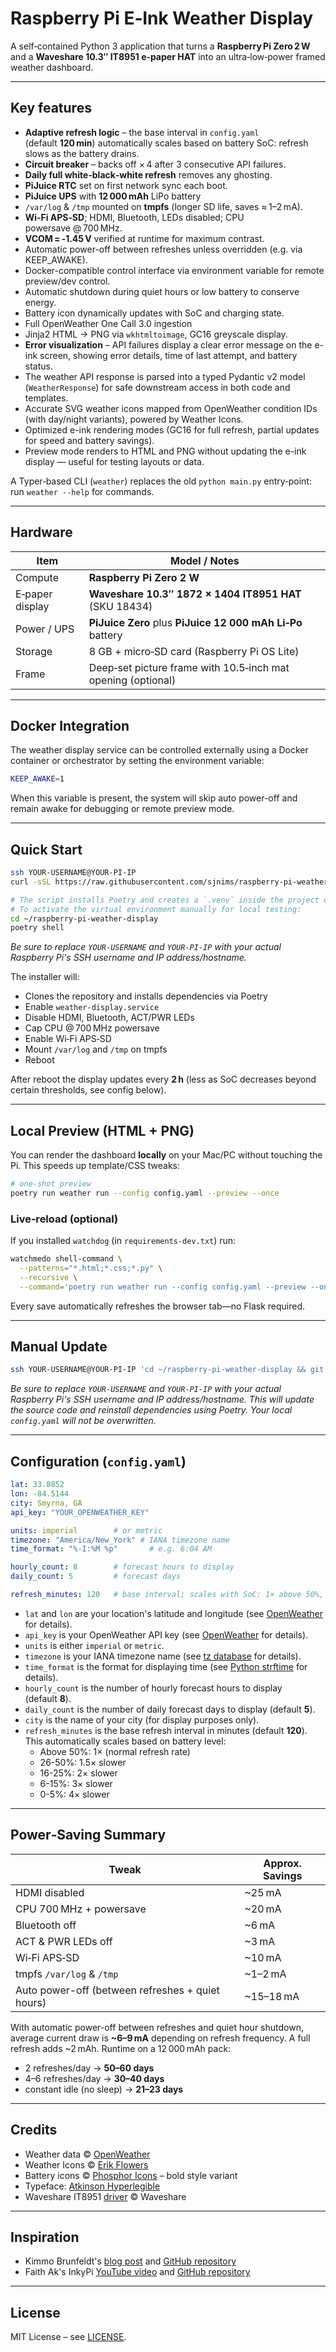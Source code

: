 # Raspberry Pi E‑Ink Weather Display

A self‑contained Python 3 application that turns a **Raspberry Pi Zero 2 W** and a **Waveshare 10.3″ IT8951 e‑paper HAT** into an ultra‑low‑power framed weather dashboard.

---

## Key features

* **Adaptive refresh logic** – the base interval in `config.yaml` (default **120 min**) automatically scales based on battery SoC: refresh slows as the battery drains.
* **Circuit breaker** – backs off × 4 after 3 consecutive API failures.
* **Daily full white‑black‑white refresh** removes any ghosting.
* **PiJuice RTC** set on first network sync each boot.
* **PiJuice UPS** with **12 000 mAh** LiPo battery
* `/var/log` & `/tmp` mounted on **tmpfs** (longer SD life, saves ≈ 1–2 mA).
* **Wi‑Fi APS‑SD**; HDMI, Bluetooth, LEDs disabled; CPU powersave @ 700 MHz.
* **VCOM = ‑1.45 V** verified at runtime for maximum contrast.
* Automatic power-off between refreshes unless overridden (e.g. via KEEP_AWAKE).
* Docker-compatible control interface via environment variable for remote preview/dev control.
* Automatic shutdown during quiet hours or low battery to conserve energy.
* Battery icon dynamically updates with SoC and charging state.
* Full OpenWeather One Call 3.0 ingestion
* Jinja2 HTML → PNG via `wkhtmltoimage`, GC16 greyscale display.
* **Error visualization** – API failures display a clear error message on the e-ink screen, showing error details, time of last attempt, and battery status.
* The weather API response is parsed into a typed Pydantic v2 model (`WeatherResponse`) for safe downstream access in both code and templates.
* Accurate SVG weather icons mapped from OpenWeather condition IDs (with day/night variants), powered by Weather Icons.
* Optimized e-ink rendering modes (GC16 for full refresh, partial updates for speed and battery savings).
* Preview mode renders to HTML and PNG without updating the e-ink display — useful for testing layouts or data.

A Typer‑based CLI (`weather`) replaces the old `python main.py` entry‑point: run `weather --help` for commands.

---

## Hardware

| Item              | Model / Notes                                                      |
|-------------------|--------------------------------------------------------------------|
| Compute           | **Raspberry Pi Zero 2 W**                                          |
| E‑paper display   | **Waveshare 10.3″ 1872 × 1404 IT8951 HAT** (SKU 18434)             |
| Power / UPS       | **PiJuice Zero** plus **PiJuice 12 000 mAh Li‑Po** battery         |
| Storage           | 8 GB + micro‑SD card (Raspberry Pi OS Lite)                        |
| Frame             | Deep‑set picture frame with 10.5‑inch mat opening (optional)       |

---

## Docker Integration

The weather display service can be controlled externally using a Docker container or orchestrator by setting the environment variable:

```bash
KEEP_AWAKE=1
```

When this variable is present, the system will skip auto power-off and remain awake for debugging or remote preview mode.

---

## Quick Start

```bash
ssh YOUR-USERNAME@YOUR-PI-IP
curl -sSL https://raw.githubusercontent.com/sjnims/raspberry-pi-weather-display/main/deploy/scripts/install.sh | bash

# The script installs Poetry and creates a `.venv` inside the project directory.
# To activate the virtual environment manually for local testing:
cd ~/raspberry-pi-weather-display
poetry shell
```

*Be sure to replace `YOUR-USERNAME` and `YOUR-PI-IP` with your actual Raspberry Pi's SSH username and IP address/hostname.*

The installer will:

* Clones the repository and installs dependencies via Poetry
* Enable `weather-display.service`
* Disable HDMI, Bluetooth, ACT/PWR LEDs
* Cap CPU @ 700 MHz powersave
* Enable Wi‑Fi APS‑SD
* Mount `/var/log` and `/tmp` on tmpfs
* Reboot

After reboot the display updates every **2 h** (less as SoC decreases beyond certain thresholds, see config below).

---

## Local Preview (HTML + PNG)

You can render the dashboard **locally** on your Mac/PC without touching the Pi. This speeds up template/CSS tweaks:

```bash
# one‑shot preview
poetry run weather run --config config.yaml --preview --once
```

### Live‑reload (optional)

If you installed `watchdog` (in `requirements‑dev.txt`) run:

```bash
watchmedo shell-command \
  --patterns="*.html;*.css;*.py" \
  --recursive \
  --command='poetry run weather run --config config.yaml --preview --once'
```

Every save automatically refreshes the browser tab—no Flask required.

---

## Manual Update

```bash
ssh YOUR-USERNAME@YOUR-PI-IP 'cd ~/raspberry-pi-weather-display && git pull --ff-only && poetry install --no-root && sudo systemctl restart weather-display'
```

*Be sure to replace `YOUR-USERNAME` and `YOUR-PI-IP` with your actual Raspberry Pi's SSH username and IP address/hostname.*
*This will update the source code and reinstall dependencies using Poetry. Your local `config.yaml` will not be overwritten.*

---

## Configuration (`config.yaml`)

```yaml
lat: 33.8852
lon: -84.5144
city: Smyrna, GA
api_key: "YOUR_OPENWEATHER_KEY"

units: imperial        # or metric
timezone: "America/New_York" # IANA timezone name
time_format: "%-I:%M %p"       # e.g. 6:04 AM

hourly_count: 8        # forecast hours to display
daily_count: 5         # forecast days

refresh_minutes: 120   # base interval; scales with SoC: 1× above 50%, 4× at 0–5%
```

* `lat` and `lon` are your location's latitude and longitude (see [OpenWeather](https://openweathermap.org/) for details).
* `api_key` is your OpenWeather API key (see [OpenWeather](https://home.openweathermap.org/users/sign_up) for details).
* `units` is either `imperial` or `metric`.
* `timezone` is your IANA timezone name (see [tz database](https://en.wikipedia.org/wiki/List_of_tz_database_time_zones) for details).
* `time_format` is the format for displaying time (see [Python strftime](https://strftime.org/) for details).
* `hourly_count` is the number of hourly forecast hours to display (default **8**).
* `daily_count` is the number of daily forecast days to display (default **5**).
* `city` is the name of your city (for display purposes only).
* `refresh_minutes` is the base refresh interval in minutes (default **120**). This automatically scales based on battery level:
  * Above 50%: 1× (normal refresh rate)
  * 26-50%: 1.5× slower
  * 16-25%: 2× slower
  * 6-15%: 3× slower
  * 0-5%: 4× slower

---

## Power‑Saving Summary

| Tweak                                  | Approx. Savings |
|----------------------------------------|-----------------|
| HDMI disabled                          | ~25 mA          |
| CPU 700 MHz + powersave                | ~20 mA          |
| Bluetooth off                          | ~6 mA           |
| ACT & PWR LEDs off                     | ~3 mA           |
| Wi‑Fi APS‑SD                           | ~10 mA          |
| tmpfs `/var/log` & `/tmp`              | ~1–2 mA         |
| Auto power-off (between refreshes + quiet hours) | ~15–18 mA  |

With automatic power-off between refreshes and quiet hour shutdown, average current draw is **~6–9 mA** depending on refresh frequency. A full refresh adds ~2 mAh. Runtime on a 12 000 mAh pack:

* 2 refreshes/day → **50–60 days**
* 4–6 refreshes/day → **30–40 days**
* constant idle (no sleep) → **21–23 days**

---

## Credits

* Weather data © [OpenWeather](https://openweathermap.org/)
* Weather Icons © [Erik Flowers](https://github.com/erikflowers/weather-icons)
* Battery icons © [Phosphor Icons](https://phosphoricons.com) – bold style variant
* Typeface: [Atkinson Hyperlegible](https://brailleinstitute.org/freefont)
* Waveshare IT8951 [driver](https://github.com/waveshareteam/IT8951-ePaper) © Waveshare

---

## Inspiration

* Kimmo Brunfeldt's [blog post](https://kimmo.blog/posts/7-building-eink-weather-display-for-our-home/) and [GitHub repository](https://github.com/kimmobrunfeldt/eink-weather-display)
* Faith Ak's InkyPi [YouTube video](https://www.youtube.com/watch?v=65sda565l9Y) and [GitHub repository](https://github.com/FaithAk/InkyPi)

---

## License

MIT License – see [LICENSE](LICENSE).

